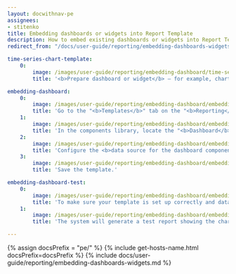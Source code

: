 ```yaml
---
layout: docwithnav-pe
assignees:
- stitenko
title: Embedding dashboards or widgets into Report Template
description: How to embed existing dashboards or widgets into Report Template
redirect_from: "/docs/user-guide/reporting/embedding-dashboards-widgets/"

time-series-chart-template:
    0:
        image: /images/user-guide/reporting/embedding-dashboard/time-series-chart-template-1-pe.png
        title: '<b>Prepare dashboard or widget</b> — for example, chart, you want to embed into the report.'

embedding-dashboard:
    0:
        image: /images/user-guide/reporting/embedding-dashboard/embedding-dashboard-1-pe.png
        title: 'Go to the "<b>Templates</b>" tab on the "<b>Reporting</b>" page. Either select an existing <b>report template</b> or create a new one.'
    1:
        image: /images/user-guide/reporting/embedding-dashboard/embedding-dashboard-2-pe.png
        title: 'In the components library, locate the "<b>Dashboard</b>" component and drag it into the <b>content area</b> of your report.'
    2:
        image: /images/user-guide/reporting/embedding-dashboard/embedding-dashboard-3-pe.png
        title: 'Configure the <b>data source for the dashboard component</b>:<br>- In the "<b>Datasource</b>" section select the device whose data should be displayed in the dashboard.<br>- In the "<b>Target dashboard</b>" section, specify which dashboard you want to embed into the report.<br>- Save the component.'
    3:
        image: /images/user-guide/reporting/embedding-dashboard/embedding-dashboard-4-pe.png
        title: 'Save the template.'

embedding-dashboard-test:
    0:
        image: /images/user-guide/reporting/embedding-dashboard/embedding-dashboard-5-pe.png
        title: 'To make sure your template is set up correctly and data displays as expected, click "<b>Generate test report</b>" (located next to the "Save" button). '
    1:
        image: /images/user-guide/reporting/embedding-dashboard/embedding-dashboard-6-pe.png
        title: 'The system will generate a test report showing the chart.'

---
```


{% assign docsPrefix = "pe/" %}
{% include get-hosts-name.html docsPrefix=docsPrefix %}
{% include docs/user-guide/reporting/embedding-dashboards-widgets.md %}